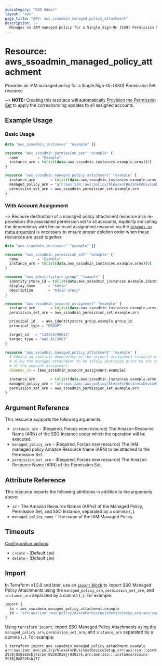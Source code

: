 ```yaml
---
subcategory: "SSO Admin"
layout: "aws"
page_title: "AWS: aws_ssoadmin_managed_policy_attachment"
description: |-
  Manages an IAM managed policy for a Single Sign-On (SSO) Permission Set
---
```


# Resource: aws_ssoadmin_managed_policy_attachment

Provides an IAM managed policy for a Single Sign-On (SSO) Permission Set resource

~> **NOTE:** Creating this resource will automatically [Provision the Permission Set](https://docs.aws.amazon.com/singlesignon/latest/APIReference/API_ProvisionPermissionSet.html) to apply the corresponding updates to all assigned accounts.

## Example Usage

### Basic Usage

```terraform
data "aws_ssoadmin_instances" "example" {}

resource "aws_ssoadmin_permission_set" "example" {
  name         = "Example"
  instance_arn = tolist(data.aws_ssoadmin_instances.example.arns)[0]
}

resource "aws_ssoadmin_managed_policy_attachment" "example" {
  instance_arn       = tolist(data.aws_ssoadmin_instances.example.arns)[0]
  managed_policy_arn = "arn:aws:iam::aws:policy/AlexaForBusinessDeviceSetup"
  permission_set_arn = aws_ssoadmin_permission_set.example.arn
}
```

### With Account Assignment

~> Because destruction of a managed policy attachment resource also re-provisions the associated permission set to all accounts, explicitly indicating the dependency with the account assignment resource via the [`depends_on` meta argument](https://developer.hashicorp.com/terraform/language/meta-arguments/depends_on) is necessary to ensure proper deletion order when these resources are used together.

```terraform
data "aws_ssoadmin_instances" "example" {}

resource "aws_ssoadmin_permission_set" "example" {
  name         = "Example"
  instance_arn = tolist(data.aws_ssoadmin_instances.example.arns)[0]
}

resource "aws_identitystore_group" "example" {
  identity_store_id = tolist(data.aws_ssoadmin_instances.example.identity_store_ids)[0]
  display_name      = "Admin"
  description       = "Admin Group"
}

resource "aws_ssoadmin_account_assignment" "example" {
  instance_arn       = tolist(data.aws_ssoadmin_instances.example.arns)[0]
  permission_set_arn = aws_ssoadmin_permission_set.example.arn

  principal_id   = aws_identitystore_group.example.group_id
  principal_type = "GROUP"

  target_id   = "123456789012"
  target_type = "AWS_ACCOUNT"
}

resource "aws_ssoadmin_managed_policy_attachment" "example" {
  # Adding an explicit dependency on the account assignment resource will
  # allow the managed attachment to be safely destroyed prior to the removal
  # of the account assignment.
  depends_on = [aws_ssoadmin_account_assignment.example]

  instance_arn       = tolist(data.aws_ssoadmin_instances.example.arns)[0]
  managed_policy_arn = "arn:aws:iam::aws:policy/AlexaForBusinessDeviceSetup"
  permission_set_arn = aws_ssoadmin_permission_set.example.arn
}
```

## Argument Reference

This resource supports the following arguments:

* `instance_arn` - (Required, Forces new resource) The Amazon Resource Name (ARN) of the SSO Instance under which the operation will be executed.
* `managed_policy_arn` - (Required, Forces new resource) The IAM managed policy Amazon Resource Name (ARN) to be attached to the Permission Set.
* `permission_set_arn` - (Required, Forces new resource) The Amazon Resource Name (ARN) of the Permission Set.

## Attribute Reference

This resource exports the following attributes in addition to the arguments above:

* `id` - The Amazon Resource Names (ARNs) of the Managed Policy, Permission Set, and SSO Instance, separated by a comma (`,`).
* `managed_policy_name` - The name of the IAM Managed Policy.

## Timeouts

[Configuration options](https://developer.hashicorp.com/terraform/language/resources/syntax#operation-timeouts):

- `create` - (Default `10m`)
- `delete` - (Default `10m`)

## Import

In Terraform v1.5.0 and later, use an [`import` block](https://developer.hashicorp.com/terraform/language/import) to import SSO Managed Policy Attachments using the `managed_policy_arn`, `permission_set_arn`, and `instance_arn` separated by a comma (`,`). For example:

```terraform
import {
  to = aws_ssoadmin_managed_policy_attachment.example
  id = "arn:aws:iam::aws:policy/AlexaForBusinessDeviceSetup,arn:aws:sso:::permissionSet/ssoins-2938j0x8920sbj72/ps-80383020jr9302rk,arn:aws:sso:::instance/ssoins-2938j0x8920sbj72"
}
```

Using `terraform import`, import SSO Managed Policy Attachments using the `managed_policy_arn`, `permission_set_arn`, and `instance_arn` separated by a comma (`,`). For example:

```console
% terraform import aws_ssoadmin_managed_policy_attachment.example arn:aws:iam::aws:policy/AlexaForBusinessDeviceSetup,arn:aws:sso:::permissionSet/ssoins-2938j0x8920sbj72/ps-80383020jr9302rk,arn:aws:sso:::instance/ssoins-2938j0x8920sbj72
```
